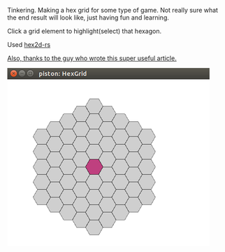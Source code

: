 Tinkering. Making a hex grid for some type of game. Not really sure what the end result will look like, just having fun and learning.

Click a grid element to highlight(select) that hexagon.

Used [hex2d-rs](https://github.com/dpc/hex2d-rs) 

[Also, thanks to the guy who wrote this super useful article.](http://www.redblobgames.com/grids/hexagons/)

![A hex grid with a border!](rust_hex_grid.png)